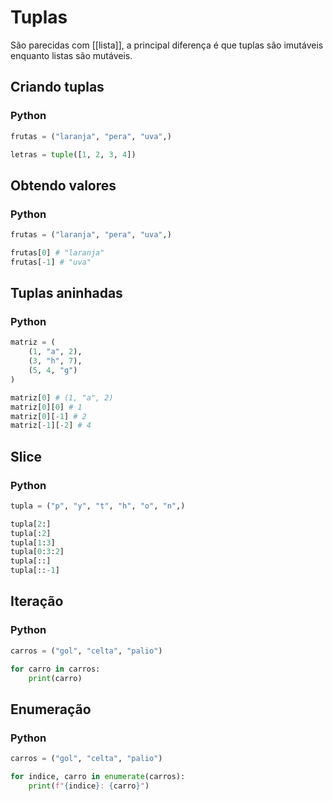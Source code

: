 # Tuplas

São parecidas com [[lista]], a principal diferença é que tuplas são imutáveis enquanto listas são mutáveis.

## Criando tuplas

### Python

```python
frutas = ("laranja", "pera", "uva",)

letras = tuple([1, 2, 3, 4])
```

## Obtendo valores

### Python

```python
frutas = ("laranja", "pera", "uva",)

frutas[0] # "laranja"
frutas[-1] # "uva"
```

## Tuplas aninhadas

### Python

```python
matriz = (
	(1, "a", 2),
	(3, "h", 7),
	(5, 4, "g")
)

matriz[0] # (1, "a", 2)
matriz[0][0] # 1
matriz[0][-1] # 2
matriz[-1][-2] # 4
```

## Slice

### Python

```python
tupla = ("p", "y", "t", "h", "o", "n",)

tupla[2:]
tupla[:2]
tupla[1:3]
tupla[0:3:2]
tupla[::]
tupla[::-1]
```

## Iteração

### Python

```python
carros = ("gol", "celta", "palio")

for carro in carros:
	print(carro)
```

## Enumeração

### Python

```python
carros = ("gol", "celta", "palio")

for indice, carro in enumerate(carros):
	print(f"{indice}: {carro}")
```